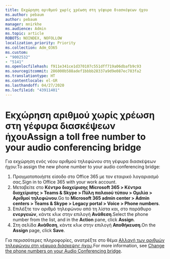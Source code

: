 ```yaml
---
title: Εκχώρηση αριθμού χωρίς χρέωση στη γέφυρα διασκέψεων ήχου
ms.author: pebaum
author: pebaum
manager: mnirkhe
ms.audience: Admin
ms.topic: article
ROBOTS: NOINDEX, NOFOLLOW
localization_priority: Priority
ms.collection: Adm_O365
ms.custom:
- "9002532"
- "5141"
ms.openlocfilehash: f911e341ce1d370107c551dff719a06dbafb9c93
ms.sourcegitcommit: 286000b588adef1bbbb28337a9d9e087ec783fa2
ms.translationtype: HT
ms.contentlocale: el-GR
ms.lasthandoff: 04/27/2020
ms.locfileid: "43911401"
---
```

# <a name="assign-a-toll-free-number-to-your-audio-conferencing-bridge"></a><span data-ttu-id="76e80-102">Εκχώρηση αριθμού χωρίς χρέωση στη γέφυρα διασκέψεων ήχου</span><span class="sxs-lookup"><span data-stu-id="76e80-102">Assign a toll free number to your audio conferencing bridge</span></span>

<span data-ttu-id="76e80-103">Για εκχώρηση ενός νέου αριθμού τηλεφώνου στη γέφυρα διασκέψεων ήχου:</span><span class="sxs-lookup"><span data-stu-id="76e80-103">To assign the new phone number to your audio conferencing bridge:</span></span>

1. <span data-ttu-id="76e80-104">Πραγματοποιήστε είσοδο στο Office 365 με τον εταιρικό λογαριασμό σας.</span><span class="sxs-lookup"><span data-stu-id="76e80-104">Sign in to Office 365 with your work account.</span></span>
2. <span data-ttu-id="76e80-105">Μεταβείτε στο **Κέντρο διαχείρισης Microsoft 365 > Κέντρα διαχείρισης > Teams & Skype > Πύλη παλαιού τύπου > Ομιλία > Αριθμοί τηλεφώνου**.</span><span class="sxs-lookup"><span data-stu-id="76e80-105">Go to **Microsoft 365 admin center > Admin centers > Teams & Skype > Legacy portal > Voice > Phone numbers**.</span></span>
3. <span data-ttu-id="76e80-106">Επιλέξτε τον αριθμό τηλεφώνου από τη λίστα και, στο παράθυρο **ενεργειών**, κάντε κλικ στην επιλογή **Ανάθεση**.</span><span class="sxs-lookup"><span data-stu-id="76e80-106">Select the phone number from the list, and in the **Action** pane, click **Assign**.</span></span>
4. <span data-ttu-id="76e80-107">Στη σελίδα **Ανάθεση**, κάντε κλικ στην επιλογή **Αποθήκευση**.</span><span class="sxs-lookup"><span data-stu-id="76e80-107">On the **Assign** page, click **Save**.</span></span>

<span data-ttu-id="76e80-108">Για περισσότερες πληροφορίες, ανατρέξτε στο θέμα [Αλλαγή των αριθμών τηλεφώνου στη γέφυρα διάσκεψης ήχου](https://docs.microsoft.com/MicrosoftTeams/change-the-phone-numbers-on-your-audio-conferencing-bridge).</span><span class="sxs-lookup"><span data-stu-id="76e80-108">For more information, see [Change the phone numbers on your Audio Conferencing bridge](https://docs.microsoft.com/MicrosoftTeams/change-the-phone-numbers-on-your-audio-conferencing-bridge).</span></span>
